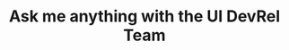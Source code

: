---
title: Ask me anything with the UI DevRel Team
description: Join the Chrome UI DevRel Team to ask your questions about building modern web interfaces.
hosts:
  - bramus
  - jhey
  - una
primary_host:
  - una
event_date: 2022-08-04
event_time: 9AM PT
cal_link: "https://calendar.google.com/calendar/u/0/r/eventedit?&text=Ask+me+anything+with+the+UI+DevRel+Team&details=Join+the+Chrome+UI+DevRel+Team+to+ask+your+questions+about+building+modern+web+interfaces.&location=Twitter+Spaces&dates=20220804T160000Z%2F20220804T170000Z"
audio: tbd
tags: twitter-space
permalink: false
---
